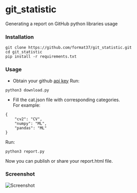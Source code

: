 # git_statistic
Generating a report on GitHub python libraries usage
### Installation
```
git clone https://github.com/format37/git_statistic.git
cd git_statistic
pip install -r requirements.txt
```
### Usage
* Obtain your github [api key](https://github.com/settings/tokens?type=beta)
Run:
```
python3 download.py
```
* Fill the cat.json file with corresponding categories.  
For example:
```
{
    "cv2": "CV",
    "numpy": "ML",
    "pandas": "ML"
}
```
Run:
```
python3 report.py
```
Now you can publish or share your report.html file.
### Screenshot
![Screenshot](https://github.com/format37/git_statistic/blob/main/assets/newplot.png?raw=true)
